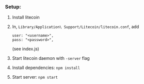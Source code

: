 
### Setup:

1. Install litecoin

2. In, `Library/Application\ Support/Litecoin/litecoin.conf`, add

    ```
    user: "<username>",
    pass: "<password>",
    ```
    (see index.js)

3. Start litecoin daemon with `-server` flag
4. Install dependencies: `npm install`
5. Start server: `npm start`

